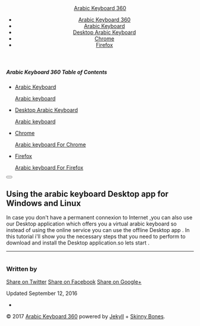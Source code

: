 <!DOCTYPE html><html><head><meta charset="utf-8"><title>Using the arabic keyboard Desktop app for Windows and Linux • Arabic Keyboard 360</title><meta name="description" content="In case you don't have a permanent connexion to Internet ,you can also use our Desktop application which offers you a virtual arabic keyboard so instead of using the online service you can use the offline Desktop app . In this tutorial i'll show you the necessary steps that you need to perform to download and install the Desktop application.so lets start . "><meta name="keywords" content=""><meta name="twitter:title" content="Using the arabic keyboard Desktop app for Windows and Linux"><meta name="twitter:description" content="In case you don't have a permanent connexion to Internet ,you can also use our Desktop application which offers you a virtual arabic keyboard so instead of using the online service you can use the offline Desktop app . In this tutorial i'll show you the necessary steps that you need to perform to download and install the Desktop application.so lets start . "><meta name="twitter:card" content="summary"><meta name="twitter:image" content="http://www.arabickeyboard360.com/images/"><meta property="og:locale" content="en"><meta property="og:type" content="article"><meta property="og:title" content="Using the arabic keyboard Desktop app for Windows and Linux"><meta property="og:description" content="In case you don't have a permanent connexion to Internet ,you can also use our Desktop application which offers you a virtual arabic keyboard so instead of using the online service you can use the offline Desktop app . In this tutorial i'll show you the necessary steps that you need to perform to download and install the Desktop application.so lets start . "><meta property="og:url" content="http://www.arabickeyboard360.com/using-the-arabic-keyboard-desktop-app-for-windows-and-linux/"><meta property="og:site_name" content="Arabic Keyboard 360"><link rel="canonical" href="http://www.arabickeyboard360.com/using-the-arabic-keyboard-desktop-app-for-windows-and-linux/"><link href="https://maxcdn.bootstrapcdn.com/bootstrap/3.3.7/css/bootstrap.min.css" rel="stylesheet" integrity="sha384-BVYiiSIFeK1dGmJRAkycuHAHRg32OmUcww7on3RYdg4Va+PmSTsz/K68vbdEjh4u" crossorigin="anonymous"><link href="http://www.arabickeyboard360.com/atom.xml" type="application/atom+xml" rel="alternate" title="Arabic Keyboard 360 Atom Feed"><link href="http://www.arabickeyboard360.com/sitemap.xml" type="application/xml" rel="sitemap" title="Sitemap"><meta name="HandheldFriendly" content="True"><meta name="MobileOptimized" content="320"><meta name="viewport" content="width=device-width, initial-scale=1.0"><meta http-equiv="cleartype" content="on"><link rel="stylesheet" href="http://www.arabickeyboard360.com/css/main.css"><body id="js-body"><header id="masthead"><div class="inner-wrap"> <a href="http://www.arabickeyboard360.com/" class="site-title">Arabic Keyboard 360</a><nav role="navigation" class="menu top-menu"><ul class="menu-item"><li class="home"><a href="/">Arabic Keyboard 360</a><li><a href="http://www.arabickeyboard360.com/" >Arabic Keyboard</a><li><a href="http://www.arabickeyboard360.com/" >Desktop Arabic Keyboard</a><li><a href="http://www.arabickeyboard360.com/arabic-keyboard-chrome" >Chrome</a><li><a href="http://www.arabickeyboard360.com/arabic-keyboard-firefox" >Firefox</a></ul></nav></div></header><nav role="navigation" id="js-menu" class="sliding-menu-content"><h5>Arabic Keyboard 360 <span>Table of Contents</span></h5><ul class="menu-item"><li> <a href="http://www.arabickeyboard360.com/"><div class="title">Arabic Keyboard</div><p class="excerpt">Arabic keyboard </a><li> <a href="http://www.arabickeyboard360.com/"><div class="title">Desktop Arabic Keyboard</div><p class="excerpt">Arabic keyboard </a><li> <a href="http://www.arabickeyboard360.com/arabic-keyboard-chrome"><div class="title">Chrome</div><p class="excerpt">Arabic keyboard For Chrome </a><li> <a href="http://www.arabickeyboard360.com/arabic-keyboard-firefox"><div class="title">Firefox</div><p class="excerpt">Arabic keyboard For Firefox </a></ul></nav><button type="button" id="js-menu-trigger" class="sliding-menu-button lines-button x2" role="button" aria-label="Toggle Navigation"> <span class="nav-lines"></span> </button><div id="js-menu-screen" class="menu-screen"></div><div id="page-wrapper"><div id="main" role="main"><article class="wrap" itemscope itemtype="http://schema.org/Article"><div class="page-title"><h1>Using the arabic keyboard Desktop app for Windows and Linux</h1></div><div class="inner-wrap"><div id="content" class="page-content" itemprop="articleBody"> In case you don't have a permanent connexion to Internet ,you can also use our Desktop application which offers you a virtual arabic keyboard so instead of using the online service you can use the offline Desktop app . In this tutorial i'll show you the necessary steps that you need to perform to download and install the Desktop application.so lets start .<hr /><footer class="page-footer"><div class="author-image"> <img src="http://www.arabickeyboard360.com/images/bio-photo.jpg" alt=""></div><div class="author-content"><h3 class="author-name" >Written by <span itemprop="author"></span></h3><p class="author-bio"></div><div class="inline-btn"> <a class="btn-social twitter" href="https://twitter.com/intent/tweet?text=Using%20the%20arabic%20keyboard%20Desktop%20app%20for%20Windows%20and%20Linux&amp;url=http://www.arabickeyboard360.com/using-the-arabic-keyboard-desktop-app-for-windows-and-linux/&amp;via=" target="_blank"><i class="fa fa-twitter" aria-hidden="true"></i> Share on Twitter</a> <a class="btn-social facebook" href="https://www.facebook.com/sharer/sharer.php?u=http://www.arabickeyboard360.com/using-the-arabic-keyboard-desktop-app-for-windows-and-linux/" target="_blank"><i class="fa fa-facebook" aria-hidden="true"></i> Share on Facebook</a> <a class="btn-social google-plus" href="https://plus.google.com/share?url=http://www.arabickeyboard360.com/using-the-arabic-keyboard-desktop-app-for-windows-and-linux/" target="_blank"><i class="fa fa-google-plus" aria-hidden="true"></i> Share on Google+</a></div><div class="page-meta"><p>Updated <time datetime="2016-09-12T00:00:00Z" itemprop="datePublished">September 12, 2016</time></div></footer><aside></aside></div></div></article></div><footer role="contentinfo" id="site-footer"><nav role="navigation" class="menu bottom-menu"><ul class="menu-item"><li><a href="http://www.arabickeyboard360.com" ></a></ul></nav><p class="copyright">&#169; 2017 <a href="http://www.arabickeyboard360.com">Arabic Keyboard 360</a> powered by <a href="http://jekyllrb.com" rel="nofollow">Jekyll</a> + <a href="http://mmistakes.github.io/skinny-bones-jekyll/" rel="nofollow">Skinny Bones</a>.</footer></div><script src="http://www.arabickeyboard360.com/scripts/vendor/jquery-1.9.1.min.js"></script> <script src="http://www.arabickeyboard360.com/js/main.js"></script> <script> (function(i,s,o,g,r,a,m){i['GoogleAnalyticsObject']=r;i[r]=i[r]||function(){ (i[r].q=i[r].q||[]).push(arguments)},i[r].l=1*new Date();a=s.createElement(o), m=s.getElementsByTagName(o)[0];a.async=1;a.src=g;m.parentNode.insertBefore(a,m) })(window,document,'script','https://www.google-analytics.com/analytics.js','ga'); ga('create', 'UA-89025502-1', 'auto'); ga('send', 'pageview'); </script>
